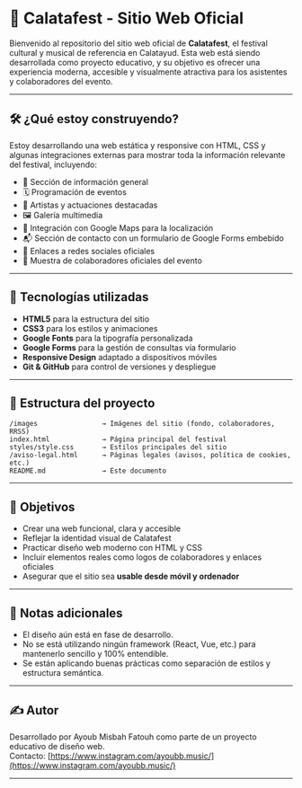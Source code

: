 # 🎉 Calatafest - Sitio Web Oficial

Bienvenido al repositorio del sitio web oficial de **Calatafest**, el festival cultural y musical de referencia en Calatayud. Esta web está siendo desarrollada como proyecto educativo, y su objetivo es ofrecer una experiencia moderna, accesible y visualmente atractiva para los asistentes y colaboradores del evento.

---

## 🛠 ¿Qué estoy construyendo?

Estoy desarrollando una web estática y responsive con HTML, CSS y algunas integraciones externas para mostrar toda la información relevante del festival, incluyendo:

- 📝 Sección de información general
- 🗓 Programación de eventos
- 🎤 Artistas y actuaciones destacadas
- 🖼 Galería multimedia
- 📍 Integración con Google Maps para la localización
- 📬 Sección de contacto con un formulario de Google Forms embebido
- 📲 Enlaces a redes sociales oficiales
- 🤝 Muestra de colaboradores oficiales del evento

---

## 🧩 Tecnologías utilizadas

- **HTML5** para la estructura del sitio
- **CSS3** para los estilos y animaciones
- **Google Fonts** para la tipografía personalizada
- **Google Forms** para la gestión de consultas vía formulario
- **Responsive Design** adaptado a dispositivos móviles
- **Git & GitHub** para control de versiones y despliegue

---

## 🧱 Estructura del proyecto

```
/images                → Imágenes del sitio (fondo, colaboradores, RRSS)
index.html             → Página principal del festival
styles/style.css       → Estilos principales del sitio
/aviso-legal.html      → Páginas legales (avisos, política de cookies, etc.)
README.md              → Este documento
```

---

## 🚀 Objetivos

- Crear una web funcional, clara y accesible
- Reflejar la identidad visual de Calatafest
- Practicar diseño web moderno con HTML y CSS
- Incluir elementos reales como logos de colaboradores y enlaces oficiales
- Asegurar que el sitio sea **usable desde móvil y ordenador**

---

## 📌 Notas adicionales

- El diseño aún está en fase de desarrollo.
- No se está utilizando ningún framework (React, Vue, etc.) para mantenerlo sencillo y 100% entendible.
- Se están aplicando buenas prácticas como separación de estilos y estructura semántica.

---

## ✍️ Autor

Desarrollado por Ayoub Misbah Fatouh como parte de un proyecto educativo de diseño web.  
Contacto: [https://www.instagram.com/ayoubb.music/](https://www.instagram.com/ayoubb.music/)

---
